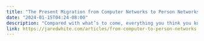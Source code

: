 ```yaml
---
title: "The Present Migration from Computer Networks to Person Networks"
date: "2024-01-15T04:24-08:00"
description: "Compared with what’s to come, everything you think you know about the “fediverse” to date is irrelevant."
link: https://jaredwhite.com/articles/from-computer-to-person-networks
---
```

